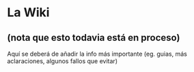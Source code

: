# La Wiki
## (nota que esto todavia está en proceso)
Aquí se deberá de añadir la info más importante (eg. guias, más aclaraciones, algunos fallos que evitar)
